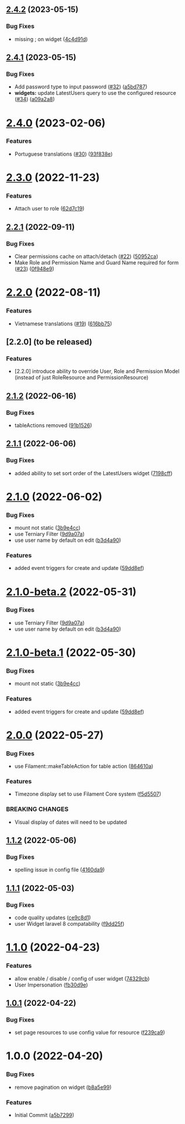 ## [2.4.2](https://github.com/phpsa/filament-authentication/compare/v2.4.1...v2.4.2) (2023-05-15)


### Bug Fixes

* missing ; on widget ([4c4d91d](https://github.com/phpsa/filament-authentication/commit/4c4d91d1cff87d00009c3665175022128906e93b))

## [2.4.1](https://github.com/phpsa/filament-authentication/compare/v2.4.0...v2.4.1) (2023-05-15)


### Bug Fixes

* Add password type to input password ([#32](https://github.com/phpsa/filament-authentication/issues/32)) ([a5bd787](https://github.com/phpsa/filament-authentication/commit/a5bd78753d650a9772935fd6c3fbb429cd4e769e))
* **widgets:** update LatestUsers query to use the configured resource ([#34](https://github.com/phpsa/filament-authentication/issues/34)) ([a09a2a8](https://github.com/phpsa/filament-authentication/commit/a09a2a80427effbe3e447e2073413c3eb8f6adcd))

# [2.4.0](https://github.com/phpsa/filament-authentication/compare/v2.3.0...v2.4.0) (2023-02-06)


### Features

* Portuguese translations ([#30](https://github.com/phpsa/filament-authentication/issues/30)) ([93f838e](https://github.com/phpsa/filament-authentication/commit/93f838e7c8dcd24d0e0f77f9c8b997addace98ea))

# [2.3.0](https://github.com/phpsa/filament-authentication/compare/v2.2.1...v2.3.0) (2022-11-23)


### Features

* Attach user to role ([62d7c19](https://github.com/phpsa/filament-authentication/commit/62d7c19c394a06ad5341c327952e3468a6eb7798))

## [2.2.1](https://github.com/phpsa/filament-authentication/compare/v2.2.0...v2.2.1) (2022-09-11)


### Bug Fixes

* Clear permissions cache on attach/detach ([#22](https://github.com/phpsa/filament-authentication/issues/22)) ([50952ca](https://github.com/phpsa/filament-authentication/commit/50952ca04144e85f175f167211e29f48dc7df454))
* Make Role and Permission Name and Guard Name required for form ([#23](https://github.com/phpsa/filament-authentication/issues/23)) ([0f948e9](https://github.com/phpsa/filament-authentication/commit/0f948e93cd7b939221a6b0fd1e76cdd021129207))

# [2.2.0](https://github.com/phpsa/filament-authentication/compare/v2.1.2...v2.2.0) (2022-08-11)


### Features

* Vietnamese translations ([#19](https://github.com/phpsa/filament-authentication/issues/19)) ([616bb75](https://github.com/phpsa/filament-authentication/commit/616bb754e6bf8ba99df6b04df941e2ee26294d5b))

## [2.2.0] (to be released)

### Features

* [2.2.0] introduce ability to override User, Role and Permission Model (instead of just RoleResource and PermissionResource)

## [2.1.2](https://github.com/phpsa/filament-authentication/compare/v2.1.1...v2.1.2) (2022-06-16)


### Bug Fixes

* tableActions removed ([91b1526](https://github.com/phpsa/filament-authentication/commit/91b152674ef6f7a0b1d658d5efc40bd08546cd61))

## [2.1.1](https://github.com/phpsa/filament-authentication/compare/v2.1.0...v2.1.1) (2022-06-06)


### Bug Fixes

* added ability to set sort order of the LatestUsers widget ([7198cff](https://github.com/phpsa/filament-authentication/commit/7198cfffbc37e788f46cde363709cf2d91332bc1))

# [2.1.0](https://github.com/phpsa/filament-authentication/compare/v2.0.0...v2.1.0) (2022-06-02)


### Bug Fixes

* mount not static ([3b9e4cc](https://github.com/phpsa/filament-authentication/commit/3b9e4cc0fe9ca259135b5eee15ebfdccbe05d22e))
* use Terniary Filter ([9d9a07a](https://github.com/phpsa/filament-authentication/commit/9d9a07ad9672739c96b3128bc80649614536e824))
* use user name by default on edit ([b3d4a90](https://github.com/phpsa/filament-authentication/commit/b3d4a90356622901ff71bf3c95381fe9df07fc8b))


### Features

* added event triggers for create and update ([59dd8ef](https://github.com/phpsa/filament-authentication/commit/59dd8ef6f62591b2e6a8f89e425e5f54e340df71))

# [2.1.0-beta.2](https://github.com/phpsa/filament-authentication/compare/v2.1.0-beta.1...v2.1.0-beta.2) (2022-05-31)


### Bug Fixes

* use Terniary Filter ([9d9a07a](https://github.com/phpsa/filament-authentication/commit/9d9a07ad9672739c96b3128bc80649614536e824))
* use user name by default on edit ([b3d4a90](https://github.com/phpsa/filament-authentication/commit/b3d4a90356622901ff71bf3c95381fe9df07fc8b))

# [2.1.0-beta.1](https://github.com/phpsa/filament-authentication/compare/v2.0.0...v2.1.0-beta.1) (2022-05-30)


### Bug Fixes

* mount not static ([3b9e4cc](https://github.com/phpsa/filament-authentication/commit/3b9e4cc0fe9ca259135b5eee15ebfdccbe05d22e))


### Features

* added event triggers for create and update ([59dd8ef](https://github.com/phpsa/filament-authentication/commit/59dd8ef6f62591b2e6a8f89e425e5f54e340df71))

# [2.0.0](https://github.com/phpsa/filament-authentication/compare/v1.1.2...v2.0.0) (2022-05-27)


### Bug Fixes

* use Filament::makeTableAction for table action ([864610a](https://github.com/phpsa/filament-authentication/commit/864610acaf9d05498d4c430c51deb50027bc1fc1))


### Features

* Timezone display set to use Filament Core system ([f5d5507](https://github.com/phpsa/filament-authentication/commit/f5d550710ff63b018c660a6b5be3262de469318b))


### BREAKING CHANGES

* Visual display of dates will need to be updated

## [1.1.2](https://github.com/phpsa/filament-authentication/compare/v1.1.1...v1.1.2) (2022-05-06)


### Bug Fixes

* spelling issue in config file ([4160da9](https://github.com/phpsa/filament-authentication/commit/4160da954fa0163653560abd3824904a8a426d06))

## [1.1.1](https://github.com/phpsa/filament-authentication/compare/v1.1.0...v1.1.1) (2022-05-03)


### Bug Fixes

* code quality updates ([ce9c8d1](https://github.com/phpsa/filament-authentication/commit/ce9c8d113ab1c3769d63b59b544813bb107c2f1c))
* user Widget laravel 8 compatability ([f9dd25f](https://github.com/phpsa/filament-authentication/commit/f9dd25f5eff7d110367cf61c666752b49ba60c20))

# [1.1.0](https://github.com/phpsa/filament-authentication/compare/v1.0.1...v1.1.0) (2022-04-23)


### Features

* allow enable / disable / config of user widget ([74329cb](https://github.com/phpsa/filament-authentication/commit/74329cb4ff4db269796a9bb8750f8d39a9452dfa))
* User Impersonation ([fb30d9e](https://github.com/phpsa/filament-authentication/commit/fb30d9e2b47d5a8f04a5ac12fa22782b51c0556e))

## [1.0.1](https://github.com/phpsa/filament-authentication/compare/v1.0.0...v1.0.1) (2022-04-22)


### Bug Fixes

* set page resources to use config value for resource ([f239ca9](https://github.com/phpsa/filament-authentication/commit/f239ca9ab732895147e1cc606780870ce8bf58df))

# 1.0.0 (2022-04-20)


### Bug Fixes

* remove pagination on widget ([b8a5e99](https://github.com/phpsa/filament-authentication/commit/b8a5e9947d666715c8f82637d6b363bdbfacfca4))


### Features

* Initial Commit ([a5b7299](https://github.com/phpsa/filament-authentication/commit/a5b72991624e1049369c3ff453c14449aa391885))
